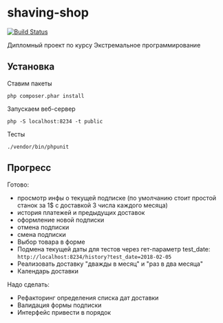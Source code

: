 # shaving-shop

[![Build Status](https://travis-ci.org/SamelVhatargh/shaving-shop.svg?branch=master)](https://travis-ci.org/SamelVhatargh/shaving-shop)

Дипломный проект по курсу Экстремальное программирование

## Установка
Ставим пакеты
```
php composer.phar install
```

Запускаем веб-сервер
```
php -S localhost:8234 -t public
```
Тесты
```
./vendor/bin/phpunit
```

## Прогресс
Готово:
- просмотр инфы о текущей подписке (по умолчанию стоит простой станок за 1$ с доставкой 3 числа каждого месяца)
- история платежей и предыдущих доставок
- оформление новой подписки
- отмена подписки
- смена подписки
- Выбор товара в форме
- Подмена текущей даты для тестов через гет-параметр test_date: `http://localhost:8234/history?test_date=2018-02-05`
- Реализовать доставку "дважды в месяц" и "раз в два месяца"
- Календарь доставки


Надо сделать:
- Рефакторинг определения списка дат доставки
- Валидация формы подписки
- Интерфейс привести в порядок